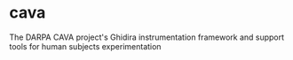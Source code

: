 # cava
The DARPA CAVA project's Ghidira instrumentation framework and support tools for human subjects experimentation
